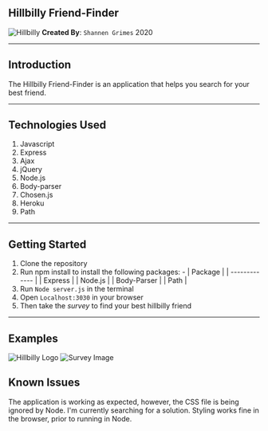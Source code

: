 ## Hillbilly Friend-Finder
![Hillbilly](/app/images/hillbilly.jpg)
**Created By**: `Shannen Grimes` 2020
- - - 

## Introduction
The Hillbilly Friend-Finder is an application that helps you search for your best friend.

- - - 

## Technologies Used
1. Javascript
2. Express
3. Ajax
4. jQuery
5. Node.js
6. Body-parser
7. Chosen.js
8. Heroku
9. Path

- - - 

## Getting Started
1. Clone the repository
2. Run npm install to install the following packages:
          - 
      | Package       |
      | ------------- |
      | Express       |
      | Node.js       |
      | Body-Parser   |
      | Path          |
3. Run `Node server.js` in the terminal 
4. Open `Localhost:3030` in your browser
5. Then take the *survey* to find your best hillbilly friend
- - - 
## Examples
![Hillbilly Logo](/app/images/home.jpg)
![Survey Image](/app/images/home.jpg)

## Known Issues
The application is working as expected, however, the CSS file is being ignored by Node.  I'm currently searching for a solution.  Styling works fine in the browser, prior to running in Node.